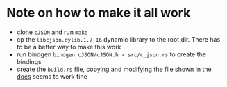 # Note on how to make it all work

* clone `cJSON` and run `make`
* cp the `libcjson.dylib.1.7.16` dynamic library to the root dir. There has to be a better way to make this work
* run bindgen `bindgen cJSON/cJSON.h > src/c_json.rs` to create the bindings
* create the `build.rs` file, copying and modifying the file shown in the [docs](https://rust-lang.github.io/rust-bindgen/non-system-libraries.html) seems to work fine

